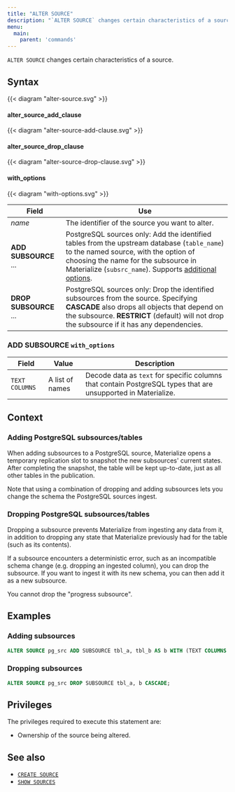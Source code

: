 ```yaml
---
title: "ALTER SOURCE"
description: "`ALTER SOURCE` changes certain characteristics of a source."
menu:
  main:
    parent: 'commands'
---
```


`ALTER SOURCE` changes certain characteristics of a source.

## Syntax

{{< diagram "alter-source.svg" >}}

#### alter_source_add_clause

{{< diagram "alter-source-add-clause.svg" >}}

#### alter_source_drop_clause

{{< diagram "alter-source-drop-clause.svg" >}}

#### with_options

{{< diagram "with-options.svg" >}}

Field   | Use
--------|-----
_name_  | The identifier of the source you want to alter.
**ADD SUBSOURCE** ... | PostgreSQL sources only: Add the identified tables from the upstream database (`table_name`) to the named source, with the option of choosing the name for the subsource in Materialize (`subsrc_name`). Supports [additional options](#add-subsource-with_options).
**DROP SUBSOURCE** ... | PostgreSQL sources only: Drop the identified subsources from the source. Specifying **CASCADE** also drops all objects that depend on the subsource. **RESTRICT** (default) will not drop the subsource if it has any dependencies.

### **ADD SUBSOURCE** `with_options`

Field                                | Value           | Description
-------------------------------------|-----------------|-------------------------------------
`TEXT COLUMNS`                       | A list of names | Decode data as `text` for specific columns that contain PostgreSQL types that are unsupported in Materialize.

## Context

### Adding PostgreSQL subsources/tables

When adding subsources to a PostgreSQL source, Materialize opens a temporary
replication slot to snapshot the new subsources' current states. After
completing the snapshot, the table will be kept up-to-date, just as all other
tables in the publication.

Note that using a combination of dropping and adding subsources lets you change
the schema the PostgreSQL sources ingest.

### Dropping PostgreSQL subsources/tables

Dropping a subsource prevents Materialize from ingesting any data from it, in
addition to dropping any state that Materialize previously had for the table
(such as its contents).

If a subsource encounters a deterministic error, such as an incompatible schema
change (e.g. dropping an ingested column), you can drop the subsource. If you
want to ingest it with its new schema, you can then add it as a new subsource.

You cannot drop the "progress subsource".

## Examples

### Adding subsources

```sql
ALTER SOURCE pg_src ADD SUBSOURCE tbl_a, tbl_b AS b WITH (TEXT COLUMNS [tbl_a.col]);
```

### Dropping subsources

```sql
ALTER SOURCE pg_src DROP SUBSOURCE tbl_a, b CASCADE;
```

## Privileges

The privileges required to execute this statement are:

- Ownership of the source being altered.

## See also

- [`CREATE SOURCE`](/sql/create-source/)
- [`SHOW SOURCES`](/sql/show-sources)

